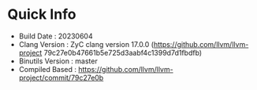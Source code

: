 # Quick Info
* Build Date : 20230604
* Clang Version : ZyC clang version 17.0.0 (https://github.com/llvm/llvm-project 79c27e0b47661b5e725d3aabf4c1399d7d1fbdfb)
* Binutils Version : master
* Compiled Based : https://github.com/llvm/llvm-project/commit/79c27e0b

